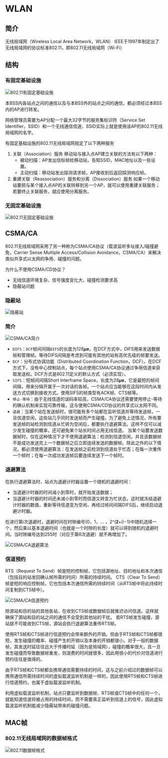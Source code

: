 # WLAN

## 简介

无线局域网（Wireless Local Area Network，WLAN）
IEEE于1997年制定出了无线局域网的协议标准802.11，即802.11无线局域网（Wi-Fi）

## 结构

### 有固定基础设施

![802.11有固定基础设施](图片/WLAN-802.11-有固定基础设施-架构.png)

本BSS内各站点之间的通信以及与本BSS外的站点之间的通信，都必须经过本BSS内的AP进行转发。

网络管理员需要为AP分配一个最大32字节的服务集标识符（Service Set Identifier，SSID）和一个无线通信信道，SSID实际上就是使用该AP的802.11无线局域网的名字。

有固定基础设施的802.11无线局域网规定了以下两种服务

1. 关联（Association）服务
移动站与接入点AP建立关联的方法有以下两种：
   * 被动扫描：AP发出信标帧给移动站，告知SSID，MAC地址以及一些设置。
   * 主动扫描：移动站发出探测请求帧，AP接收到后返回探测响应帧。
2. 重建关联（Reassociation）服务和分离（Dissociation）服务
如果一个移动站要把与某个接入点AP的关联转移到另一个AP，就可以使用重建关联服务；若要终止关联服务，就应使用分离服务。

### 无固定基础设施

![802.11无固定基础设施](图片/WLAN-802.11-无固定基础设施-架构.png)

## CSMA/CA

802.11无线局域网采用了另一种称为CSMA/CA协议（载波监听多址接入/碰撞避免，Carrier Sense Multiple Access/Collision Avoidance，CSMA/CA）来解决类似共享式以太网的争用、碰撞的问题。

为什么不使用CSMA/CD协议？

* 无线信道环境复杂、信号强度变化大，碰撞检测要求高
* 隐蔽站问题

### 隐蔽站

![隐蔽站](图片/WLAN-隐蔽站.png)

### 简介

![CSMA/CA简介](图片/WLAN-CSMACA-简介.png)

* `DIFS`：`DCF`帧间间隔`DIFS`的长度为128𝝁𝒔，在DCF方式中，DIFS用来发送数据帧和管理帧。等待DIFS间隔是考虑到可能有其他的站有高优先级的帧要发送。
* `DCF`：分布式协调功能（Distributed Coordination Function，DCF）。在DCF方式下，没有中心控制站点，每个站点使用CSMA/CA协议通过争用信道来获取发送权。DCF方式是802.11定义的默认方式（必须实现）。
* `SIFS`：短帧间间隔Short Interframe Space，长度为28𝝁𝒔，它是最短的帧间间隔，用来分隔开属于一次对话的各帧。一个站点应当能够在这段时间内从发送方式切换到接收方式。使用SIFS的帧类型有ACK帧、CTS帧等。
* `停止-等待`：由于无线信道的误码率较高，CSMA/CA协议还需要使用停止-等待的确认机制来实现可靠传输，这与使用CSMA/CD协议的共享式以太网不同。
* `退避`：当某个站在发送帧时，很可能有多个站都在监听信道并等待发送帧，一旦信道空闲，这些站几乎同时发送帧而产生碰撞。为了避免上述情况，所有要发送帧的站检测到信道从忙转为空闲后，都要执行退避算法。这样不仅可以减少发生碰撞的概率，还可避免某个站长时间占用无线信道。
当某个站要发送数据帧时，仅在这种情况下才不使用退避算法：检测到信道空闲，并且该数据帧不是成功发送完上一个数据帧之后立即连续发送的数据帧。除此之外的以下情况，都必须使用退避算法：在发送帧之前检测到信道处于忙态；在每一次重传一个帧时；在每一次成功发送帧后要连续发送下一个帧时。

### 退避算法

在执行退避算法时，站点为退避计时器设置一个随机的退避时间：

* 当退避计时器的时间减小到零时，就开始发送数据；
* 当退避计时器的时间还未减小到零时而信道又转变为忙状态，这时就冻结退避计时器的数值，重新等待信道变为空闲，再经过帧间间隔DIFS后，继续启动退避计时器。

在进行第i次退避时，退避时间在时隙编号{0，1，… ，2^(𝟐+i)−1}中随机选择一个，然后乘以基本退避时间（也就是一个时隙的长度）就可以得到随机的退避时间。当时隙编号达到255时（对应于第6次退避）就不再增加了。

![CSMA/CA退避算法](图片/WLAN-CSMACA-退避算法.png)

### 信道预约

RTS（Request To Send）帧是短的控制帧，它包括源地址、目的地址和本次通信（包括目的站发回确认帧所需的时间）所需的持续时间。
CTS（Clear To Send）帧是短的响应控制帧，它也包括本次通信所需的持续时间（从RTS帧中将此持续时间复制到CTS帧中）。

![CSMA/CA信道预约](图片/WLAN-CSMACA-信道预约.png)

除源站和目的站的其他各站，在收到CTS帧或数据帧后就推迟访问信道。这样就确保了源站和目的站之间的通信不会受到其他站的干扰。
若RTS帧发生碰撞，源站就不可能收到CTS帧，源站会执行退避算法重传RTS帧。

使用RTS帧和CTS帧进行信道预约会带来额外的开销。但由于RTS帧和CTS帧都很短，发生碰撞的概率、碰撞产生的开销以及本身的开销都很小。对于一般的数据帧，其发送时延往往远大于传播时延（因为是局域网），碰撞的概率很大，且一旦发生碰撞而导致数据帧重发，则浪费的时间就很多，因此用很小的代价对信道进行预约往往是值得的。

由于RTS帧和CTS帧都会携带通信需要持续的时间，这与之前介绍过的数据帧可以携带通信所需持续时间的虚拟载波监听机制是一样的，因此使用RTS帧和CTS帧进行信道预约，也属于虚拟载波监听机制。

利用虚拟载波监听机制，站点只要监听到数据帧、RTS帧或CTS帧中的任何一个，就能知道信道将被占用的持续时间，而不需要真正监听到信道上的信号，因此虚拟载波监听机制能减少隐蔽站带来的碰撞问题。

## MAC帧

### 802.11无线局域网的数据帧格式

![802.11数据帧格式](图片/WLAN-802.11-数据帧格式.png)
